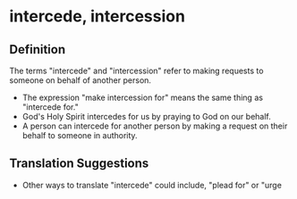 # intercede, intercession

## Definition

The terms "intercede" and "intercession" refer to making requests to someone on behalf of another person.

* The expression "make intercession for" means the same thing as "intercede for."
* God's Holy Spirit intercedes for us by praying to God on our behalf.
* A person can intercede for another person by making a request on their behalf to someone in authority.


## Translation Suggestions



* Other ways to translate "intercede" could include, "plead for" or "urge